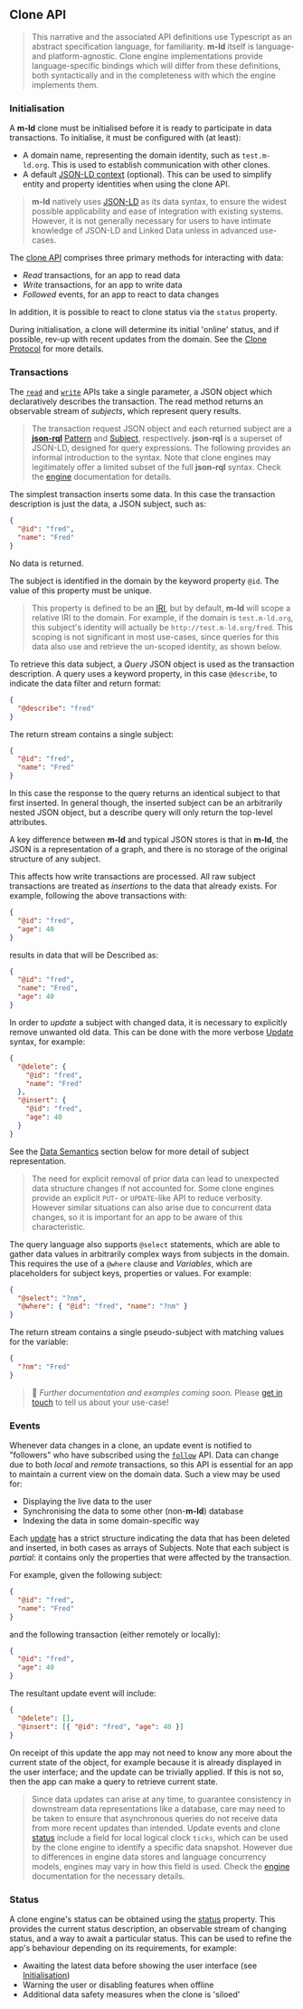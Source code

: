 ## Clone API
> This narrative and the associated API definitions use Typescript as an
> abstract specification language, for familiarity. **m-ld** itself is language-
> and platform-agnostic. Clone engine implementations provide language-specific
> bindings which will differ from these definitions, both syntactically and in
> the completeness with which the engine implements them.

### Initialisation
A **m-ld** clone must be initialised before it is ready to participate in data
transactions. To initialise, it must be configured with (at least):
- A domain name, representing the domain identity, such as `test.m-ld.org`. This
  is used to establish communication with other clones.
- A default [JSON-LD context](https://www.w3.org/TR/json-ld/#the-context)
  (optional). This can be used to simplify entity and property identities when
  using the clone API.

> **m-ld** natively uses [JSON-LD](https://json-ld.org/) as its data syntax,
> to ensure the widest possible applicability and ease of integration with
> existing systems. However, it is not generally necessary for users to have
> intimate knowledge of JSON-LD and Linked Data unless in advanced use-cases.

The [clone API](interfaces/meldclone.html) comprises three primary methods for
interacting with data:
- _Read_ transactions, for an app to read data
- _Write_ transactions, for an app to write data
- _Followed_ events, for an app to react to data changes

In addition, it is possible to react to clone status via the `status` property.

During initialisation, a clone will determine its initial 'online' status, and
if possible, rev-up with recent updates from the domain. See the
[Clone Protocol](#clone-protocol) for more details.

### Transactions
The [`read`](interfaces/meldclone.html#read) and
[`write`](interfaces/meldclone.html#write) APIs take a single parameter, a JSON
object which declaratively describes the transaction. The read method returns an
observable stream of *subjects*, which represent query results.

> The transaction request JSON object and each returned subject are a
> [**json-rql**](https://json-rql.org/)
> [Pattern](https://json-rql.org/interfaces/pattern.html) and
> [Subject](https://json-rql.org/interfaces/subject.html), respectively.
> **json-rql** is a superset of JSON-LD, designed for query expressions. The
> following provides an informal introduction to the syntax. Note that clone
> engines may legitimately offer a limited subset of the full **json-rql**
> syntax. Check the [engine](https://m-ld.org/doc/#platforms) documentation for
> details.

The simplest transaction inserts some data. In this case the transaction
description is just the data, a JSON subject, such as:
```json
{
  "@id": "fred",
  "name": "Fred"
}
```
No data is returned.

The subject is identified in the domain by the keyword property `@id`. The
value of this property must be unique.

> This property is defined to be an
> [IRI](https://en.wikipedia.org/wiki/Internationalized_Resource_Identifier),
> but by default, **m-ld** will scope a relative IRI to the domain. For example,
> if the domain is `test.m-ld.org`, this subject's identity will actually be
> `http://test.m-ld.org/fred`. This scoping is not significant in most
> use-cases, since queries for this data also use and retrieve the un-scoped
> identity, as shown below.

To retrieve this data subject, a *Query* JSON object is used as the transaction
description. A query uses a keyword property, in this case `@describe`, to
indicate the data filter and return format:
```json
{
  "@describe": "fred"
}
```
The return stream contains a single subject:
```json
{
  "@id": "fred",
  "name": "Fred"
}
```
In this case the response to the query returns an identical subject to that first
inserted. In general though, the inserted subject can be an arbitrarily nested
JSON object, but a describe query will only return the top-level attributes.

A key difference between **m-ld** and typical JSON stores is that in **m-ld**,
the JSON is a representation of a graph, and there is no storage of the original
structure of any subject.

This affects how write transactions are processed. All raw subject transactions
are treated as *insertions* to the data that already exists. For example,
following the above transactions with:
```json
{
  "@id": "fred",
  "age": 40
}
```
results in data that will be Described as:
```json
{
  "@id": "fred",
  "name": "Fred",
  "age": 40
}
```

In order to *update* a subject with changed data, it is necessary to explicitly
remove unwanted old data. This can be done with the more verbose
[Update](https://json-rql.org/interfaces/update.html) syntax, for example:
```json
{
  "@delete": {
    "@id": "fred",
    "name": "Fred"
  },
  "@insert": {
    "@id": "fred",
    "age": 40
  }
}
```

See the [Data&nbsp;Semantics](#data-semantics) section below for more detail of
subject representation.

> The need for explicit removal of prior data can lead to unexpected data
> structure changes if not accounted for. Some clone engines provide an explicit
> `PUT`- or `UPDATE`-like API to reduce verbosity. However similar situations
> can also arise due to concurrent data changes, so it is important for an app
> to be aware of this characteristic.

The query language also supports `@select` statements, which are able to gather
data values in arbitrarily complex ways from subjects in the domain. This
requires the use of a `@where` clause and *Variables*, which are placeholders
for subject keys, properties or values. For example:
```json
{
  "@select": "?nm",
  "@where": { "@id": "fred", "name": "?nm" }
}
```
The return stream contains a single pseudo-subject with matching values for the
variable:
```json
{
  "?nm": "Fred"
}
```
> 🚧 *Further documentation and examples coming soon.* Please
> [get in touch](mailto:info@m-ld.io) to tell us about your use-case!

### Events
Whenever data changes in a clone, an update event is notified to "followers" who
have subscribed using the [`follow`](interfaces/meldclone.html#follow) API. Data
can change due to both *local* and *remote* transactions, so this API is
essential for an app to maintain a current view on the domain data. Such a view
may be used for:
- Displaying the live data to the user
- Synchronising the data to some other (non-**m-ld**) database
- Indexing the data in some domain-specific way

Each [update](interfaces/meldupdate.html) has a strict structure indicating the
data that has been deleted and inserted, in both cases as arrays of Subjects.
Note that each subject is *partial*: it contains only the properties that were
affected by the transaction.

For example, given the following subject:
```json
{
  "@id": "fred",
  "name": "Fred"
}
```
and the following transaction (either remotely or locally):
```json
{
  "@id": "fred",
  "age": 40
}
```
The resultant update event will include:
```json
{
  "@delete": [],
  "@insert": [{ "@id": "fred", "age": 40 }]
}
```
On receipt of this update the app may not need to know any more about the
current state of the object, for example because it is already displayed in the
user interface; and the update can be trivially applied. If this is not so, then
the app can make a query to retrieve current state.

> Since data updates can arise at any time, to guarantee consistency in
> downstream data representations like a database, care may need to be taken to
> ensure that asynchronous queries do not receive data from more recent updates
> than intended. Update events and clone [status](#status) include a field for
> local logical clock `ticks`, which can be used by the clone engine to identify
> a specific data snapshot. However due to differences in engine data stores and
> language concurrency models, engines may vary in how this field is used. Check
> the [engine](https://m-ld.org/doc/#platforms) documentation for the necessary
> details.

### Status
A clone engine's status can be obtained using the
[status](interfaces/meldclone.html#status) property. This provides the current
status description, an observable stream of changing status, and a way to await
a particular status. This can be used to refine the app's behaviour depending on
its requirements, for example:
- Awaiting the latest data before showing the user interface (see
  [Initialisation](#initialisation))
- Warning the user or disabling features when offline
- Additional data safety measures when the clone is 'siloed'

